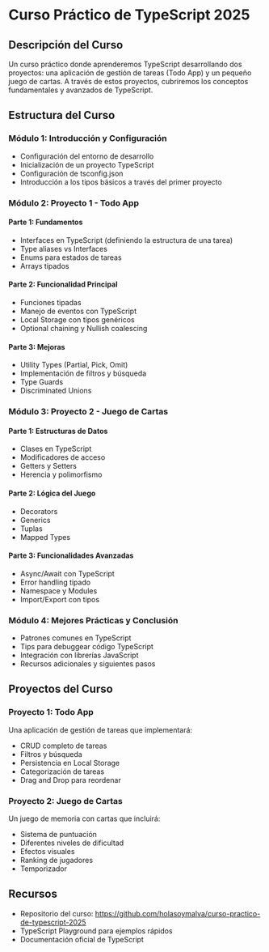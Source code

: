 # Curso Práctico de TypeScript 2025

## Descripción del Curso
Un curso práctico donde aprenderemos TypeScript desarrollando dos proyectos: una aplicación de gestión de tareas (Todo App) y un pequeño juego de cartas. A través de estos proyectos, cubriremos los conceptos fundamentales y avanzados de TypeScript.

## Estructura del Curso

### Módulo 1: Introducción y Configuración
- Configuración del entorno de desarrollo
- Inicialización de un proyecto TypeScript
- Configuración de tsconfig.json
- Introducción a los tipos básicos a través del primer proyecto

### Módulo 2: Proyecto 1 - Todo App
#### Parte 1: Fundamentos
- Interfaces en TypeScript (definiendo la estructura de una tarea)
- Type aliases vs Interfaces
- Enums para estados de tareas
- Arrays tipados

#### Parte 2: Funcionalidad Principal
- Funciones tipadas
- Manejo de eventos con TypeScript
- Local Storage con tipos genéricos
- Optional chaining y Nullish coalescing

#### Parte 3: Mejoras
- Utility Types (Partial, Pick, Omit)
- Implementación de filtros y búsqueda
- Type Guards
- Discriminated Unions

### Módulo 3: Proyecto 2 - Juego de Cartas
#### Parte 1: Estructuras de Datos
- Clases en TypeScript
- Modificadores de acceso
- Getters y Setters
- Herencia y polimorfismo

#### Parte 2: Lógica del Juego
- Decorators
- Generics
- Tuplas
- Mapped Types

#### Parte 3: Funcionalidades Avanzadas
- Async/Await con TypeScript
- Error handling tipado
- Namespace y Modules
- Import/Export con tipos

### Módulo 4: Mejores Prácticas y Conclusión
- Patrones comunes en TypeScript
- Tips para debuggear código TypeScript
- Integración con librerías JavaScript
- Recursos adicionales y siguientes pasos

## Proyectos del Curso

### Proyecto 1: Todo App
Una aplicación de gestión de tareas que implementará:
- CRUD completo de tareas
- Filtros y búsqueda
- Persistencia en Local Storage
- Categorización de tareas
- Drag and Drop para reordenar

### Proyecto 2: Juego de Cartas
Un juego de memoria con cartas que incluirá:
- Sistema de puntuación
- Diferentes niveles de dificultad
- Efectos visuales
- Ranking de jugadores
- Temporizador

## Recursos
- Repositorio del curso: https://github.com/holasoymalva/curso-practico-de-typescript-2025
- TypeScript Playground para ejemplos rápidos
- Documentación oficial de TypeScript
